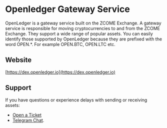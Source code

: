 # Openledger Gateway Service

OpenLedger is a gateway service built on the ZCOME Exchange. A gateway service is responsible for moving cryptocurrencies to and from the ZCOME Exchange. They support a wide range of popular assets. You can easily identify those supported by OpenLedger because they are prefixed with the word OPEN.*. For example OPEN.BTC, OPEN.LTC etc.

## Website
[https://dex.openledger.io](https://dex.openledger.io)

## Support
If you have questions or experience delays with sending or receiving assets:
- [Open a Ticket](https://openledger.freshdesk.com/support/home)
- [Telegram Chat](https://t.me/OpenLedgerDC).
